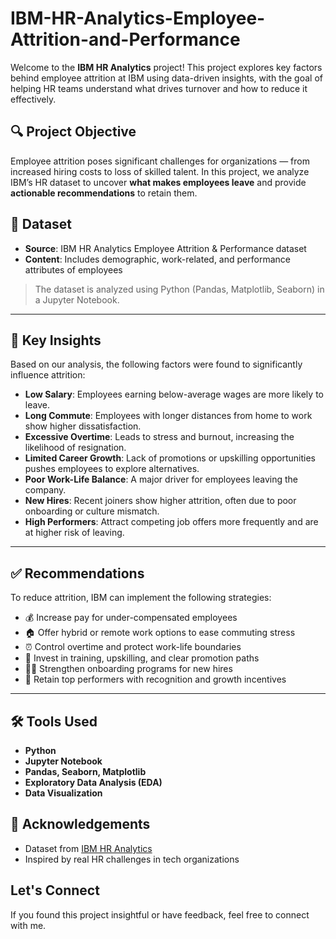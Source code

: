 # IBM-HR-Analytics-Employee-Attrition-and-Performance
Welcome to the **IBM HR Analytics** project!
This project explores key factors behind employee attrition at IBM using data-driven insights, with the goal of helping HR teams understand what drives turnover and how to reduce it effectively.

## 🔍 Project Objective

Employee attrition poses significant challenges for organizations — from increased hiring costs to loss of skilled talent.
In this project, we analyze IBM’s HR dataset to uncover **what makes employees leave** and provide **actionable recommendations** to retain them.


## 📁 Dataset

* **Source**: IBM HR Analytics Employee Attrition & Performance dataset
* **Content**: Includes demographic, work-related, and performance attributes of employees

> The dataset is analyzed using Python (Pandas, Matplotlib, Seaborn) in a Jupyter Notebook.

---

## 🧠 Key Insights

Based on our analysis, the following factors were found to significantly influence attrition:

* **Low Salary**: Employees earning below-average wages are more likely to leave.
* **Long Commute**: Employees with longer distances from home to work show higher dissatisfaction.
* **Excessive Overtime**: Leads to stress and burnout, increasing the likelihood of resignation.
* **Limited Career Growth**: Lack of promotions or upskilling opportunities pushes employees to explore alternatives.
* **Poor Work-Life Balance**: A major driver for employees leaving the company.
* **New Hires**: Recent joiners show higher attrition, often due to poor onboarding or culture mismatch.
* **High Performers**: Attract competing job offers more frequently and are at higher risk of leaving.

---

## ✅ Recommendations

To reduce attrition, IBM can implement the following strategies:

* 💰 Increase pay for under-compensated employees
* 🏠 Offer hybrid or remote work options to ease commuting stress
* ⏰ Control overtime and protect work-life boundaries
* 🚀 Invest in training, upskilling, and clear promotion paths
* 🧑‍🏫 Strengthen onboarding programs for new hires
* 🌟 Retain top performers with recognition and growth incentives

---

## 🛠️ Tools Used

* **Python**
* **Jupyter Notebook**
* **Pandas, Seaborn, Matplotlib**
* **Exploratory Data Analysis (EDA)**
* **Data Visualization**


## 🙌 Acknowledgements

* Dataset from [IBM HR Analytics](https://www.ibm.com/)
* Inspired by real HR challenges in tech organizations

##  Let's Connect
If you found this project insightful or have feedback, feel free to connect with me.
